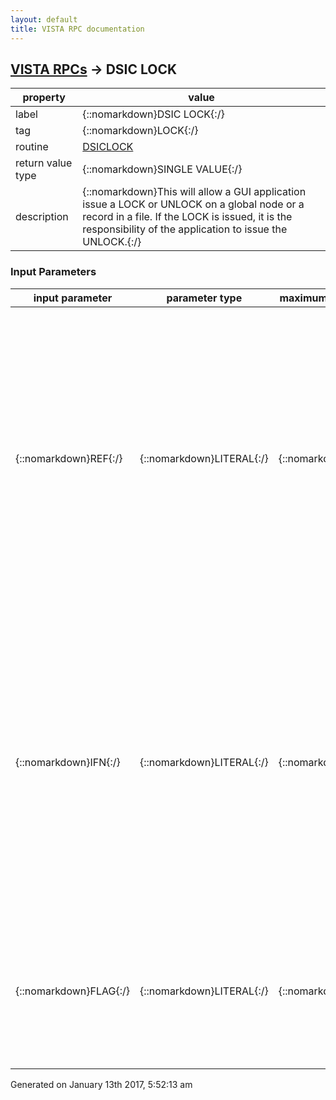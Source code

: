 ```yaml
---
layout: default
title: VISTA RPC documentation
---
```




## [VISTA RPCs](TableOfContent.md) &#8594; DSIC LOCK 

 property | value 
--- | --- 
 label | {::nomarkdown}DSIC LOCK{:/}
 tag | {::nomarkdown}LOCK{:/}
 routine | [DSICLOCK](http://code.osehra.org/dox/Routine_DSICLOCK_source.html)
 return value type | {::nomarkdown}SINGLE VALUE{:/}
 description | {::nomarkdown}This will allow a GUI application issue a LOCK or UNLOCK on a global node or a record in a file.  If the LOCK is issued, it is the responsibility of the application to issue the UNLOCK.{:/}

### Input Parameters

| input parameter | parameter type | maximum data length | required | description | 
| --- | --- | --- | --- | --- | 
| {::nomarkdown}REF{:/} | {::nomarkdown}LITERAL{:/} | {::nomarkdown}128{:/} | {::nomarkdown}true{:/} | {::nomarkdown}This can be a closed form of a global or it can be a file number.  If it is a file number, then IFN is also required.  The file number can be the file number of the entire file or the subfile number of corresponding to the ^DD() value.  If it is a subfile, then the IFN parameter must be set accordingly. Examples of globals:  ^DSI(19621,0) - since there is no record number the global name has to                  be passed  ^DSI(19621,\B\){:/} | 
| {::nomarkdown}IFN{:/} | {::nomarkdown}LITERAL{:/} | {::nomarkdown}15{:/} | {::nomarkdown}true{:/} | {::nomarkdown}This is the internal entry number (record number) of the record that you wish to lock or unlock in the file specified in the REF parameter.  IFN is required if the REF parameter is a file or subfile number. IFN is the IEN if you are locking the entire record.  If you are locking a subrecord in a multiple, the IFN must be a proper IENS at the appropriate level as documented in the Fileman DBS manuals.{:/} | 
| {::nomarkdown}FLAG{:/} | {::nomarkdown}LITERAL{:/} | {::nomarkdown}2{:/} | {::nomarkdown}true{:/} | {::nomarkdown}This flag indicates whether or not the global reference should be locked or unlocked.  The default value is 1 which means to lock the global.  If it has a value of -1 then unlock the global reference.{:/} | 




 Generated on January 13th 2017, 5:52:13 am